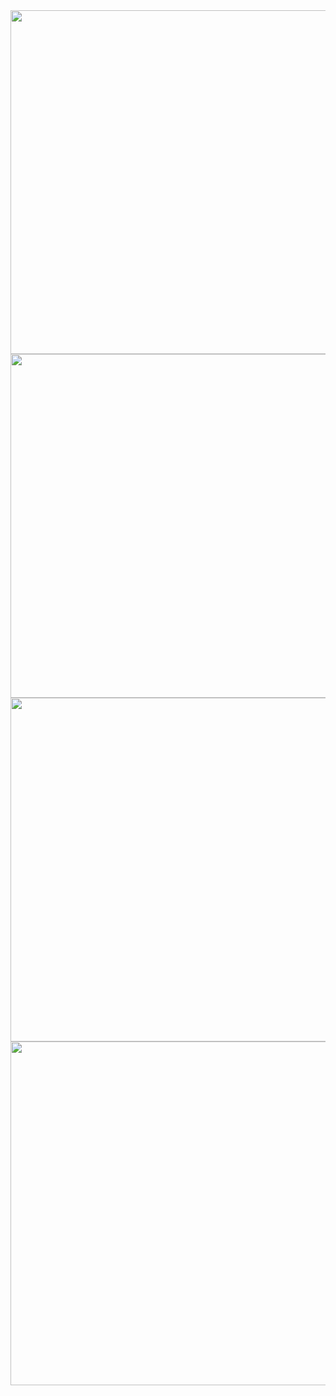 
<div><img src = "https://github.com/sujal-pandit/timetable_app/assets/118412204/aa14bf63-78d1-479b-bf49-7ea86d9e7b9b" height="550"></div>
<img src ="https://github.com/sujal-pandit/timetable_app/assets/118412204/a02f57bc-b6e7-42b6-9a5f-1e611b9dbb37" height="550">
<img src = "https://github.com/sujal-pandit/timetable_app/assets/118412204/4b8c54ef-1f9c-47c9-adfa-2b0a13576737" height ="550">
<img src = "https://github.com/sujal-pandit/timetable_app/assets/118412204/572d062f-d46d-48f7-bd1a-863cf4ff0e63" height = "550">


